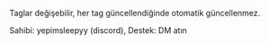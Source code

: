 Taglar değişebilir, her tag güncellendiğinde otomatik güncellenmez.

Sahibi: yepimsleepyy (discord),
Destek: DM atın
